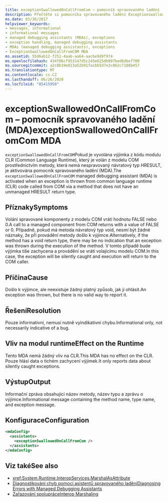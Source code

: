 ```yaml
---
title: exceptionSwallowedOnCallFromCom – pomocník spravovaného ladění (MDA)
description: Přečtěte si pomocníka spravovaného ladění Exceptionswallowedoncallfromcom – v .NET. K tomuto problému MDA dojde, pokud byla vyvolána výjimka, ale neexistuje žádný dobrý způsob, jak ji ohlásit.
ms.date: 03/30/2017
helpviewer_keywords:
- messages, informational
- informational messages
- managed debugging assistants (MDAs), exceptions
- exception handling, managed debugging assistants
- MDAs (managed debugging assistants), exceptions
- ExceptionSwallowedOnCallFromCOM MDA
ms.assetid: 55d6ab12-f251-4aab-aa64-aacbe9d9f974
ms.openlocfilehash: 434f06cf953147d5c245e625db997bed6dbef700
ms.sourcegitcommit: a2c8b19e813a52b91facbb5d7e3c062c7188b457
ms.translationtype: MT
ms.contentlocale: cs-CZ
ms.lasthandoff: 06/26/2020
ms.locfileid: "85415950"
---
```

# <a name="exceptionswallowedoncallfromcom-mda"></a><span data-ttu-id="14278-104">exceptionSwallowedOnCallFromCom – pomocník spravovaného ladění (MDA)</span><span class="sxs-lookup"><span data-stu-id="14278-104">exceptionSwallowedOnCallFromCom MDA</span></span>
<span data-ttu-id="14278-105">`exceptionSwallowedOnCallFromCOM`Pokud je vyvolána výjimka z kódu modulu CLR (Common Language Runtime), který je volán z modelu COM prostřednictvím metody, která nemá nespravovaný návratový typ HRESULT, je aktivována pomocník spravovaného ladění (MDA).</span><span class="sxs-lookup"><span data-stu-id="14278-105">The `exceptionSwallowedOnCallFromCOM` managed debugging assistant (MDA) is activated when an exception is thrown from common language runtime (CLR) code called from COM via a method that does not have an unmanaged HRESULT return type.</span></span>  
  
## <a name="symptoms"></a><span data-ttu-id="14278-106">Příznaky</span><span class="sxs-lookup"><span data-stu-id="14278-106">Symptoms</span></span>  
 <span data-ttu-id="14278-107">Volání spravované komponenty z modelu COM vrátí hodnotu FALSE nebo 0.</span><span class="sxs-lookup"><span data-stu-id="14278-107">A call to a managed component from COM returns with a value of FALSE or 0.</span></span> <span data-ttu-id="14278-108">Případně, pokud má metoda návratový typ void, nesmí být žádné náznaky, že při provádění metody došlo k výjimce.</span><span class="sxs-lookup"><span data-stu-id="14278-108">Alternatively, if the method has a void return type, there may be no indication that an exception was thrown during the execution of the method.</span></span> <span data-ttu-id="14278-109">V tomto případě bude výjimka tiše zachycena a provádění se vrátí volajícímu modelu COM.</span><span class="sxs-lookup"><span data-stu-id="14278-109">In this case, the exception will be silently caught and execution will return to the COM caller.</span></span>  
  
## <a name="cause"></a><span data-ttu-id="14278-110">Příčina</span><span class="sxs-lookup"><span data-stu-id="14278-110">Cause</span></span>  
 <span data-ttu-id="14278-111">Došlo k výjimce, ale neexistuje žádný platný způsob, jak ji ohlásit.</span><span class="sxs-lookup"><span data-stu-id="14278-111">An exception was thrown, but there is no valid way to report it.</span></span>  
  
## <a name="resolution"></a><span data-ttu-id="14278-112">Řešení</span><span class="sxs-lookup"><span data-stu-id="14278-112">Resolution</span></span>  
 <span data-ttu-id="14278-113">Pouze informativní, nemusí nutně vyindikativní chybu.</span><span class="sxs-lookup"><span data-stu-id="14278-113">Informational only, not necessarily indicative of a bug.</span></span>  
  
## <a name="effect-on-the-runtime"></a><span data-ttu-id="14278-114">Vliv na modul runtime</span><span class="sxs-lookup"><span data-stu-id="14278-114">Effect on the Runtime</span></span>  
 <span data-ttu-id="14278-115">Tento MDA nemá žádný vliv na CLR.</span><span class="sxs-lookup"><span data-stu-id="14278-115">This MDA has no effect on the CLR.</span></span> <span data-ttu-id="14278-116">Pouze hlásí data o tichém zachycení výjimek.</span><span class="sxs-lookup"><span data-stu-id="14278-116">It only reports data about silently caught exceptions.</span></span>  
  
## <a name="output"></a><span data-ttu-id="14278-117">Výstup</span><span class="sxs-lookup"><span data-stu-id="14278-117">Output</span></span>  
 <span data-ttu-id="14278-118">Informační zpráva obsahující název metody, název typu a zprávu o výjimce.</span><span class="sxs-lookup"><span data-stu-id="14278-118">Informational message containing the method name, type name, and exception message.</span></span>  
  
## <a name="configuration"></a><span data-ttu-id="14278-119">Konfigurace</span><span class="sxs-lookup"><span data-stu-id="14278-119">Configuration</span></span>  
  
```xml  
<mdaConfig>  
  <assistants>  
    <exceptionSwallowedOnCallFromCom />  
  </assistants>  
</mdaConfig>  
```  
  
## <a name="see-also"></a><span data-ttu-id="14278-120">Viz také</span><span class="sxs-lookup"><span data-stu-id="14278-120">See also</span></span>

- <xref:System.Runtime.InteropServices.MarshalAsAttribute>
- [<span data-ttu-id="14278-121">Diagnostikování chyb pomocí asistentů spravovaného ladění</span><span class="sxs-lookup"><span data-stu-id="14278-121">Diagnosing Errors with Managed Debugging Assistants</span></span>](diagnosing-errors-with-managed-debugging-assistants.md)
- [<span data-ttu-id="14278-122">Zařazování spolupráce</span><span class="sxs-lookup"><span data-stu-id="14278-122">Interop Marshaling</span></span>](../interop/interop-marshaling.md)
